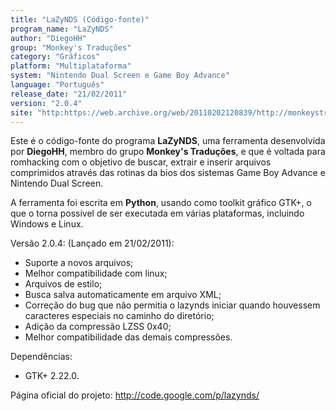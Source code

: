```yaml
---
title: "LaZyNDS (Código-fonte)"
program_name: "LaZyNDS"
author: "DiegoHH"
group: "Monkey's Traduções"
category: "Gráficos"
platform: "Multiplataforma"
system: "Nintendo Dual Screen e Game Boy Advance"
language: "Português"
release_date: "21/02/2011"
version: "2.0.4"
site: "http:https://web.archive.org/web/20110202120839/http://monkeystraducoes.com/ (fora do ar)"
---
```

Este é o código-fonte do programa <b>LaZyNDS</b>, uma ferramenta desenvolvida por <b>DiegoHH</b>, membro do grupo <b>Monkey's Traduções</b>, e que é voltada para romhacking com o objetivo de buscar, extrair e inserir arquivos comprimidos através das rotinas da bios dos sistemas Game Boy Advance e Nintendo Dual Screen.

A ferramenta foi escrita em <b>Python</b>, usando como toolkit gráfico GTK+, o que o torna possível de ser executada em várias plataformas, incluindo Windows e Linux.

Versão 2.0.4: (Lançado em 21/02/2011):

- Suporte a novos arquivos;
- Melhor compatibilidade com linux;
- Arquivos de estilo;
- Busca salva automaticamente em arquivo XML;
- Correção do bug que não permitia o lazynds iniciar quando houvessem caracteres especiais no caminho do diretório;
- Adição da compressão LZSS 0x40;
- Melhor compatibilidade das demais compressões.

Dependências:

- GTK+ 2.22.0.

Página oficial do projeto: http://code.google.com/p/lazynds/
